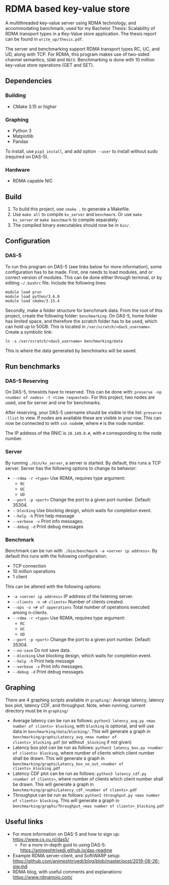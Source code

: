 # RDMA based key-value store
A multithreaded key-value server using RDMA technology, and accommodating benchmark, used for my Bachelor Thesis: Scalability of RDMA transport types in a Key-Value store application. The thesis report can be found in `write_up/thesis.pdf`.

The server and benchmarking support RDMA transport types RC, UC, and UD, along with TCP. For RDMA, this program makes use of two-sided channel semantics, `SEND` and `RECV`.
Benchmarking is done with 10 million key-value store operations (GET and SET). 

## Dependencies
### Building
- CMake 3.15 or higher
### Graphing
- Python 3
- Matplotlib
- Pandas

To install, use `pip3 install`, and add option `--user` to install without sudo (required on DAS-5).
### Hardware
- RDMA capable NIC 

## Build
1) To build this project, use `cmake .` to generate a Makefile.
2) Use `make all` to compile `kv_server` and `benchmark`. Or use `make kv_server` or `make benchmark` to compile separately.
3) The compiled binary executables should now be in `bin/`.

## Configuration
### DAS-5
To run this program on DAS-5 (see links below for more information), some configuration has to be made. First, one needs to load modules, and or correct version of modules. This can be done either through terminal, or by editing `~/.bashrc` file. Include the following lines:
```text
module load prun
module load python/3.6.0
module load cmake/3.15.4
```

Secondly, make a folder structure for benchmark data. From the root of this project, create the following folder: `benchmarking`. On DAS-5, home folder has limited space, and therefore the scratch folder has to be used, which can hold up to 50GB. This is located in `/var/scratch/<das5_username>`. Create a symbolic link: 
```text
ln -s /var/scratch/<das5_username> benchmarking/data
```
This is where the data generated by benchmarks will be saved. 

## Run benchmarks
### DAS-5 Reserving
On DAS-5, timeslots have to reserved. This can be done with: `preserve -np <number of nodes> -t <time requested>`. For this project, two nodes are used, one for server and one for benchmarks. 

After reserving, your DAS-5 username should be visible in the list: `preserve -llist` to view. If nodes are available these are visible in your row. This can now be connected to with `ssh node0#`, where `#` is the node number.

The IP address of the RNIC is `10.149.0.#`, with `#` corresponding to the node number. 

### Server
By running `./bin/kv_server`, a server is started. By default, this runs a TCP server. Server has the following options to change its behavior:
- `--rdma -r <type>` Use RDMA, requires type argument:
    - `RC`
    - `UC`
    - `UD`
- `--port -p <port>` Change the port to a given port number. Default: 35304.
- `--blocking` Use blocking design, which waits for completion event.
- `--help -h` Print help message
- `--verbose -v` Print info messages.
- `--debug -d` Print debug messages

### Benchmark
Benchmark can be run with `./bin/benchmark -a <server ip address>`. By default this runs with the following configuration:
- TCP connection
- 10 million operations
- 1 client

This can be altered with the following options:
- `-a <server ip address>` IP address of the listening server.
- `--clients -n <# clients>` Number of clients created.
- `--ops -o <# of opperations` Total number of operations executed among n-clients.
- `--rdma -r <type>` Use RDMA, requires type argument:
    - `RC`
    - `UC`
    - `UD`
- `--port -p <port>` Change the port to a given port number. Default: 35304.
- `--no-save` Do not save data.
- `--blocking` Use blocking design, which waits for completion event.
- `--help -h` Print help message
- `--verbose -v` Print info messages.
- `--debug -d` Print debug messages.

## Graphing
There are 4 graphing scripts available in `graphing/`: Average latency, latency box plot, latency CDF, and throughput. Note, when running, current directory must be in `graphing/`
- Average latency can be run as follows: `python3 latency_avg.py <max number of clients> blocking`, with `blocking` is optional, and will use data in `benchmarking/data/blocking/`. This will generate a graph in `benchmarking/graphs/Latency_avg_<max number of clients>_blocking.pdf` (or without `_blocking` if not given)
- Latency box plot can be run as follows: `python3 latency_box.py <number of clients> blocking`, where number of clients which client number shall be drawn.  This will generate a graph in `benchmarking/graphs/Latency_box_no_out_<number of clients>_blocking.pdf`
- Latency CDF plot can be run as follows: `python3 latency_cdf.py <number of clients>`, where number of clients which client number shall be drawn.  This will generate a graph in `benchmarking/graphs/Latency_cdf_<number of clients>.pdf` 
- Throughput can be run as follows: `python3 throughput.py <max number of clients> blocking`.  This will generate a graph in `benchmarking/graphs/Throughput_<max number of clients>_blocking.pdf`

## Useful links
- For more information on DAS-5 and how to sign up: https://www.cs.vu.nl/das5/
    - For a more in-depth guid to using DAS-5: https://animeshtrivedi.github.io/das-readme
- Example RDMA server-client, and SoftiWARP setup: https://github.com/animeshtrivedi/blog/blob/master/post/2019-06-26-siw.md
- RDMA blog, with useful comments and explanations: https://www.rdmamojo.com/
